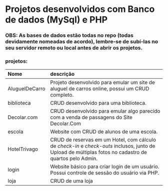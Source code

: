 # Projetos desenvolvidos com Banco de dados (MySql) e PHP

### OBS: As bases de dados estão todas no repo (todas devidamente nomeadas de acordo), lembre-se de subí-las no seu servidor remoto ou local antes de abrir os projetos.

### projetos:
Nome | descrição
:--- | :-------
AluguelDeCarro | Projeto desenvolvido para emular um site de aluguel de carros online, possui um CRUD completo.
biblioteca | CRUD desenvolvido para uma biblioteca.
Decolar.com | CRUD desenvolvido para emular algo parecido com a venda de passagens do Site Decolar.Com
escola | Website com CRUD de alunos de uma escola.
HotelTrivago | CRUD de reservas em um Hotel, com cálculo de _check-in_ e _check-outs_ inclusos, junto de Upload de múltiplas fotos no cadastro de quartos pelo Admin.
login | Website básico para criar login de um usuário. Possui controle de sessão do usuário via PHP.
loja | CRUD de uma loja
